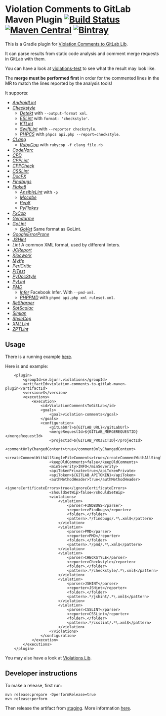 # Violation Comments to GitLab Maven Plugin [![Build Status](https://travis-ci.org/tomasbjerre/violation-comments-to-gitlab-maven-plugin.svg?branch=master)](https://travis-ci.org/tomasbjerre/violation-comments-to-gitlab-maven-plugin) [![Maven Central](https://maven-badges.herokuapp.com/maven-central/se.bjurr.violations/violation-comments-to-gitlab-maven-plugin/badge.svg)](https://maven-badges.herokuapp.com/maven-central/se.bjurr.violations/violation-comments-to-gitlab-maven-plugin) [ ![Bintray](https://api.bintray.com/packages/tomasbjerre/tomasbjerre/se.bjurr.violations%3Aviolation-comments-to-gitlab-maven-plugin/images/download.svg) ](https://bintray.com/tomasbjerre/tomasbjerre/se.bjurr.violations%3Aviolation-comments-to-gitlab-maven-plugin/_latestVersion)
This is a Gradle plugin for [Violation Comments to GitLab Lib](https://github.com/tomasbjerre/violation-comments-to-gitlab-lib).

It can parse results from static code analysis and comment merge requests in GitLab with them.

You can have a look at [violations-test](https://gitlab.com/tomas.bjerre85/violations-test/merge_requests/1) to see what the result may look like.

The **merge must be performed first** in order for the commented lines in the MR to match the lines reported by the analysis tools!

It supports:
 * [_AndroidLint_](http://developer.android.com/tools/help/lint.html)
 * [_Checkstyle_](http://checkstyle.sourceforge.net/)
   * [_Detekt_](https://github.com/arturbosch/detekt) with `--output-format xml`.
   * [_ESLint_](https://github.com/sindresorhus/grunt-eslint) with `format: 'checkstyle'`.
   * [_KTLint_](https://github.com/shyiko/ktlint)
   * [_SwiftLint_](https://github.com/realm/SwiftLint) with `--reporter checkstyle`.
   * [_PHPCS_](https://github.com/squizlabs/PHP_CodeSniffer) with `phpcs api.php --report=checkstyle`.
 * [_CLang_](https://clang-analyzer.llvm.org/)
   * [_RubyCop_](http://rubocop.readthedocs.io/en/latest/formatters/) with `rubycop -f clang file.rb`
 * [_CodeNarc_](http://codenarc.sourceforge.net/)
 * [_CPD_](http://pmd.sourceforge.net/pmd-4.3.0/cpd.html)
 * [_CPPLint_](https://github.com/theandrewdavis/cpplint)
 * [_CPPCheck_](http://cppcheck.sourceforge.net/)
 * [_CSSLint_](https://github.com/CSSLint/csslint)
 * [_DocFX_](http://dotnet.github.io/docfx/)
 * [_Findbugs_](http://findbugs.sourceforge.net/)
 * [_Flake8_](http://flake8.readthedocs.org/en/latest/)
   * [_AnsibleLint_](https://github.com/willthames/ansible-lint) with `-p`
   * [_Mccabe_](https://pypi.python.org/pypi/mccabe)
   * [_Pep8_](https://github.com/PyCQA/pycodestyle)
   * [_PyFlakes_](https://pypi.python.org/pypi/pyflakes)
 * [_FxCop_](https://en.wikipedia.org/wiki/FxCop)
 * [_Gendarme_](http://www.mono-project.com/docs/tools+libraries/tools/gendarme/)
 * [_GoLint_](https://github.com/golang/lint)
   * [_GoVet_](https://golang.org/cmd/vet/) Same format as GoLint.
 * [_GoogleErrorProne_](https://github.com/google/error-prone)
 * [_JSHint_](http://jshint.com/)
 * _Lint_ A common XML format, used by different linters.
 * [_JCReport_](https://github.com/jCoderZ/fawkez/wiki/JcReport)
 * [_Klocwork_](http://www.klocwork.com/products-services/klocwork/static-code-analysis)
 * [_MyPy_](https://pypi.python.org/pypi/mypy-lang)
 * [_PerlCritic_](https://github.com/Perl-Critic)
 * [_PiTest_](http://pitest.org/)
 * [_PyDocStyle_](https://pypi.python.org/pypi/pydocstyle)
 * [_PyLint_](https://www.pylint.org/)
 * [_PMD_](https://pmd.github.io/)
   * [_Infer_](http://fbinfer.com/) Facebook Infer. With `--pmd-xml`.
   * [_PHPPMD_](https://phpmd.org/) with `phpmd api.php xml ruleset.xml`.
 * [_ReSharper_](https://www.jetbrains.com/resharper/)
 * [_SbtScalac_](http://www.scala-sbt.org/)
 * [_Simian_](http://www.harukizaemon.com/simian/)
 * [_StyleCop_](https://stylecop.codeplex.com/)
 * [_XMLLint_](http://xmlsoft.org/xmllint.html)
 * [_ZPTLint_](https://pypi.python.org/pypi/zptlint)

 
## Usage ##
There is a running example [here](https://github.com/tomasbjerre/violation-comments-to-gitlab-maven-plugin/tree/master/violation-comments-to-gitlab-maven-plugin-example).

Here is and example: 

```
	<plugin>
		<groupId>se.bjurr.violations</groupId>
		<artifactId>violation-comments-to-gitlab-maven-plugin</artifactId>
		<version>X</version>
		<executions>
			<execution>
				<id>ViolationCommentsToGitLab</id>
				<goals>
					<goal>violation-comments</goal>
				</goals>
				<configuration>
					<gitLabUrl>${GITLAB_URL}</gitLabUrl>
					<mergeRequestId>${GITLAB_MERGEREQUESTID}</mergeRequestId>
					<projectId>${GITLAB_PROJECTID}</projectId>
					<commentOnlyChangedContent>true</commentOnlyChangedContent>
					<createCommentWithAllSingleFileComments>true</createCommentWithAllSingleFileComments>
					<keepOldComments>false</keepOldComments>
					<minSeverity>INFO</minSeverity>
					<apiTokenPrivate>true</apiTokenPrivate>
					<apiToken>${GITLAB_APITOKEN}</apiToken>
					<authMethodHeader>true</authMethodHeader>
					<ignoreCertificateErrors>true</ignoreCertificateErrors>
					<shouldSetWip>false</shouldSetWip>
					<violations>
						<violation>
							<parser>FINDBUGS</parser>
							<reporter>Findbugs</reporter>
							<folder>.</folder>
							<pattern>.*/findbugs/.*\.xml$</pattern>
						</violation>
						<violation>
							<parser>PMD</parser>
							<reporter>PMD</reporter>
							<folder>.</folder>
							<pattern>.*/pmd/.*\.xml$</pattern>
						</violation>
						<violation>
							<parser>CHECKSTYLE</parser>
							<reporter>Checkstyle</reporter>
							<folder>.</folder>
							<pattern>.*/checkstyle/.*\.xml$</pattern>
						</violation>
						<violation>
							<parser>JSHINT</parser>
							<reporter>JSHint</reporter>
							<folder>.</folder>
							<pattern>.*/jshint/.*\.xml$</pattern>
						</violation>
						<violation>
							<parser>CSSLINT</parser>
							<reporter>CSSLint</reporter>
							<folder>.</folder>
							<pattern>.*/csslint/.*\.xml$</pattern>
						</violation>
					</violations>
				</configuration>
			</execution>
		</executions>
	</plugin>
```

You may also have a look at [Violations Lib](https://github.com/tomasbjerre/violations-lib).

## Developer instructions

To make a release, first run:
```
mvn release:prepare -DperformRelease=true
mvn release:perform
```
Then release the artifact from [staging](https://oss.sonatype.org/#stagingRepositories). More information [here](http://central.sonatype.org/pages/releasing-the-deployment.html).
